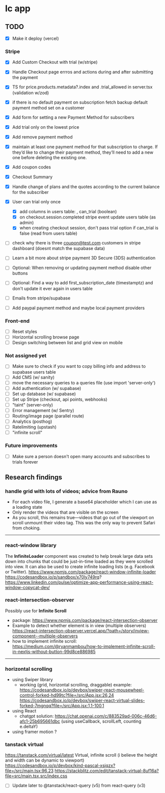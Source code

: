 # lc app

## TODO

- [x] Make it deploy (vercel)

### Stripe

- [x] Add Custom Checkout with trial (w/stripe)
- [x] Handle Checkout page errros and actions during and after submitting the payment
- [x] TS for price.products.metadata?.index and .trial_allowed in server.tsx (validation w/zod)
- [x] if there is no default payment on subscription fetch backup default payment method set on a customer
- [x] Add form for setting a new Payment Method for subscribers
- [x] Add trial only on the lowest price
- [x] Add remove payment method
- [x] maintain at least one payment method for that subscription to charge. If they’d like to change their payment method, they’ll need to add a new one before deleting the existing one.
- [x] Add coupon codes
- [x] Checkout Summary
- [x] Handle change of plans and the quotes according to the current balance for the subscriber
- [x] User can trial only once

  - [x] add columns in users table: , can_trial (boolean)
  - [x] on checkout.session.completed stripe event update users table (as admin)
  - [x] when creating checkout session, don't pass trial option if can_trial is false (read from users table)

- [ ] check why there is three coupon@test.com customers in stripe dashboard (doesnt match the supabase data)
- [ ] Learn a bit more about stripe payment 3D Secure (3DS) authentication
- [ ] Optional: When removing or updating payment method disable other buttons
- [ ] Optional: Find a way to add first_subscription_date (timestamptz) and don't update it ever again in users table
- [ ] Emails from stripe/supabase
- [ ] Add paypal payment method and maybe local payment providers

### Front-end

- [ ] Reset styles
- [ ] Horizontal scrolling browse page
- [ ] Design switching between list and grid view on mobile

### Not assigned yet

- [ ] Make sure to check if you want to copy billing info and address to supabase users table
- [ ] Add CMS (w/ sanity)
- [ ] move the necessary queries to a queries file (use import 'server-only')
- [ ] Add authentication (w/ supabase)
- [ ] Set up database (w/ supabase)
- [ ] Set up Stripe (checkout, api points, webhooks)
- [ ] "taint" (server-only)
- [ ] Error management (w/ Sentry)
- [ ] Routing/image page (parallel route)
- [ ] Analytics (posthog)
- [ ] Ratelimiting (upstash)
- [ ] "infinite scroll"

### Future improvements

- [ ] Make sure a person doesn't open many accounts and subscribes to trials forever

## Research findings

### handle grid with lots of videos; advice from Rauno

- For each video file, I generate a base64 placeholder which I can use as a loading state
- Only render the videos that are visible on the screen
- As you scroll, this remains true—videos that go out of the viewport on scroll unmount their video tag. This was the only way to prevent Safari from choking.

---

### react-window library

The **InfiniteLoader** component was created to help break large data sets down into chunks that could be just-in-time loaded as they were scrolled into view. It can also be used to create infinite loading lists (e.g. Facebook or Twitter).
https://www.npmjs.com/package/react-window-infinite-loader
https://codesandbox.io/p/sandbox/x70ly749rq?
https://www.linkedin.com/pulse/optimize-app-performance-using-react-window-copycat-dev/

### react-intersection-observer

Possibly use for **Infinite Scroll**

- package: https://www.npmjs.com/package/react-intersection-observer
- Example to detect whether element is in view (multiple observers) https://react-intersection-observer.vercel.app/?path=/story/inview-component--multiple-observers
- how to implement infinite scroll: https://medium.com/@ryanmambou/how-to-implement-infinite-scroll-in-nextjs-without-button-99d8ce886985

---

### horizontal scrolling

- using Swiper library
  - working (grid, horizontal scrolling, draggable) example: https://codesandbox.io/p/devbox/swiper-react-mousewheel-control-forked-hd99tc?file=/src/App.jsx:26,24
    https://codesandbox.io/p/devbox/swiper-react-virtual-slides-forked-7mgnqq?file=/src/App.jsx:1,1-100,1
- using React
  - chatgpt solution: https://chat.openai.com/c/883529ad-006c-46d6-afc1-25b695661dbc (using useCallback, scrollLeft, counting e.deltaY)
- using framer motion ?

### tanstack virtual

https://tanstack.com/virtual/latest
Virtual, infinite scroll (i believe the height and width can be dynamic to viewport)
https://codesandbox.io/p/devbox/kind-pascal-xsjqzx?file=/src/main.tsx:96,23
https://stackblitz.com/edit/tanstack-virtual-8uf16a?file=src/main.tsx,src/index.css

- [ ] Update later to @tanstack/react-query (v5) from react-query (v3)
